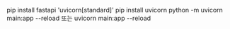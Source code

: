 pip install fastapi 'uvicorn[standard]'
pip install uvicorn
python -m uvicorn main:app --reload
또는 uvicorn main:app --reload
